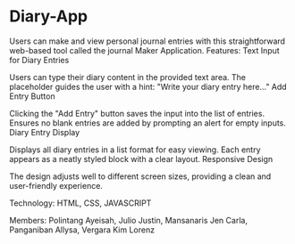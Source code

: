 # Diary-App
Users can make and view personal journal entries with this straightforward web-based tool called the journal Maker Application. 
Features:
Text Input for Diary Entries

Users can type their diary content in the provided text area.
The placeholder guides the user with a hint: "Write your diary entry here..."
Add Entry Button

Clicking the "Add Entry" button saves the input into the list of entries.
Ensures no blank entries are added by prompting an alert for empty inputs.
Diary Entry Display

Displays all diary entries in a list format for easy viewing.
Each entry appears as a neatly styled block with a clear layout.
Responsive Design

The design adjusts well to different screen sizes, providing a clean and user-friendly experience.

Technology:
HTML, CSS, JAVASCRIPT

Members: Polintang Ayeisah, Julio Justin, Mansanaris Jen Carla, Panganiban Allysa, Vergara Kim Lorenz
